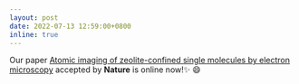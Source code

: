 ```yaml
---
layout: post
date: 2022-07-13 12:59:00+0800
inline: true
---
```


Our paper [Atomic imaging of zeolite-confined single molecules by electron microscopy](https://www.nature.com/articles/s41586-022-04876-x) accepted by **Nature** is online now!:sparkles: :smile:

